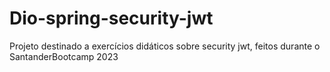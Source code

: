 # Dio-spring-security-jwt
 Projeto destinado a exercícios didáticos sobre security jwt, feitos durante o SantanderBootcamp 2023
